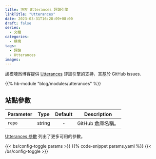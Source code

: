 ```yaml
---
title: 博客 Utterances 評論引擎
linkTitle: "Utterances"
date: 2023-03-31T16:28:09+08:00
draft: false
series:
  - 文檔
categories:
  - 模塊
tags:
  - 評論
  - Utterances
images:
---
```


該模塊爲博客提供 [Utterances](https://utteranc.es) 評論引擎的支持，其基於 GitHub issues.

<!--more-->

{{% hb-module "blog/modules/utterances" %}}

## 站點參數

| Parameter |  Type  | Default | Description       |
| --------- | :----: | :-----: | ----------------- |
| `repo`    | string |    -    | GitHub 倉庫名稱。 |

[Utterances 參數](https://hugomods.com/en/docs/comment-engines/utterances/#site-parameters) 列出了更多可用的參數。

{{< bs/config-toggle params >}}
{{% code-snippet params.yaml %}}
{{< /bs/config-toggle >}}
